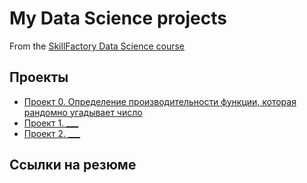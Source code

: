 # My Data Science projects

From the [SkillFactory Data Science course](https://skillfactory.ru/data-scientist-pro)

## Проекты

* [Проект 0. Определение производительности функции, которая рандомно угадывает число](https://github.com/experiment0/sf_data_science/project_0)
* [Проект 1. ___](___)
* [Проект 2. ___](___)

## Ссылки на резюме
